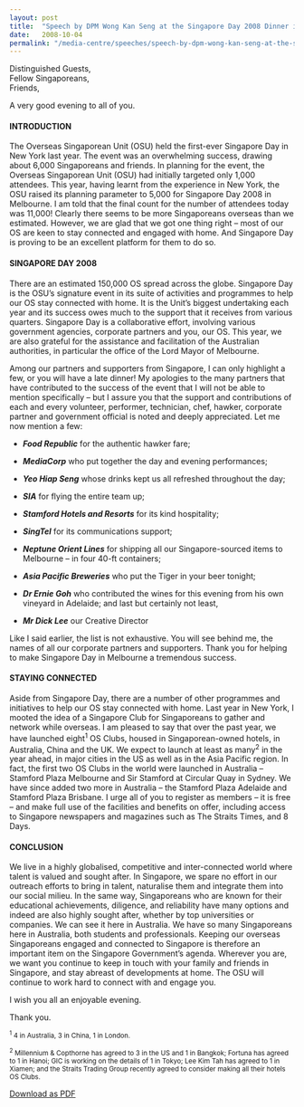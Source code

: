 ```yaml
---
layout: post
title:  "Speech by DPM Wong Kan Seng at the Singapore Day 2008 Dinner in Melbourne"
date:   2008-10-04
permalink: "/media-centre/speeches/speech-by-dpm-wong-kan-seng-at-the-singapore-day-2008-dinner"
---
```


Distinguished Guests,  
Fellow Singaporeans,  
Friends,  

A very good evening to all of you.  

#### **INTRODUCTION** 

The Overseas Singaporean Unit (OSU) held the first-ever Singapore Day in New York last year. The event was an overwhelming success, drawing about 6,000 Singaporeans and friends. In planning for the event, the Overseas Singaporean Unit (OSU) had initially targeted only 1,000 attendees. This year, having learnt from the experience in New York, the OSU raised its planning parameter to 5,000 for Singapore Day 2008 in Melbourne. I am told that the final count for the number of attendees today was 11,000! Clearly there seems to be more Singaporeans overseas than we estimated. However, we are glad that we got one thing right – most of our OS are keen to stay connected and engaged with home. And Singapore Day is proving to be an excellent platform for them to do so.

#### **SINGAPORE DAY 2008**

There are an estimated 150,000 OS spread across the globe. Singapore Day is the OSU’s signature event in its suite of activities and programmes to help our OS stay connected with home. It is the Unit’s biggest undertaking each year and its success owes much to the support that it receives from various quarters. Singapore Day is a collaborative effort, involving various government agencies, corporate partners and you, our OS. This year, we are also grateful for the assistance and facilitation of the Australian authorities, in particular the office of the Lord Mayor of Melbourne.

Among our partners and supporters from Singapore, I can only highlight a few, or you will have a late dinner! My apologies to the many partners that have contributed to the success of the event that I will not be able to mention specifically – but I assure you that the support and contributions of each and every volunteer, performer, technician, chef, hawker, corporate partner and government official is noted and deeply appreciated. Let me now mention a few:

* _**Food Republic**_ for the authentic hawker fare;

* _**MediaCorp**_ who put together the day and evening performances;

* _**Yeo Hiap Seng**_ whose drinks kept us all refreshed throughout the day;

* _**SIA**_ for flying the entire team up;

* _**Stamford Hotels and Resorts**_ for its kind hospitality;

* _**SingTel**_ for its communications support;

* _**Neptune Orient Lines**_ for shipping all our Singapore-sourced items to Melbourne – in four 40-ft containers;

* _**Asia Pacific Breweries**_ who put the Tiger in your beer tonight;

* _**Dr Ernie Goh**_ who contributed the wines for this evening from his own vineyard in Adelaide; and last but certainly not least,

* _**Mr Dick Lee**_ our Creative Director

Like I said earlier, the list is not exhaustive. You will see behind me, the names of all our corporate partners and supporters. Thank you for helping to make Singapore Day in Melbourne a tremendous success. 

#### **STAYING CONNECTED**

Aside from Singapore Day, there are a number of other programmes and initiatives to help our OS stay connected with home. Last year in New York, I mooted the idea of a Singapore Club for Singaporeans to gather and network while overseas. I am pleased to say that over the past year, we have launched eight<sup>1</sup> OS Clubs, housed in Singaporean-owned hotels, in Australia, China and the UK. We expect to launch at least as many<sup>2</sup> in the year ahead, in major cities in the US as well as in the Asia Pacific region. In fact, the first two OS Clubs in the world were launched in Australia – Stamford Plaza Melbourne and Sir Stamford at Circular Quay in Sydney. We have since added two more in Australia – the Stamford Plaza Adelaide and Stamford Plaza Brisbane. I urge all of you to register as members – it is free – and make full use of the facilities and benefits on offer, including access to Singapore newspapers and magazines such as The Straits Times, and 8 Days. 

#### **CONCLUSION**

We live in a highly globalised, competitive and inter-connected world where talent is valued and sought after. In Singapore, we spare no effort in our outreach efforts to bring in talent, naturalise them and integrate them into our social milieu. In the same way, Singaporeans who are known for their educational achievements, diligence, and reliability have many options and indeed are also highly sought after, whether by top universities or companies. We can see it here in Australia. We have so many Singaporeans here in Australia, both students and professionals. Keeping our overseas Singaporeans engaged and connected to Singapore is therefore an important item on the Singapore Government’s agenda. Wherever you are, we want you continue to keep in touch with your family and friends in Singapore, and stay abreast of developments at home. The OSU will continue to work hard to connect with and engage you. 

I wish you all an enjoyable evening. 

Thank you.

<sub><sup>1</sup> 4 in Australia, 3 in China, 1 in London.</sub> 

<sub><sup>2</sup> Millennium & Copthorne has agreed to 3 in the US and 1 in Bangkok; Fortuna has agreed to 1 in Hanoi; GIC is working on the details of 1 in Tokyo; Lee Kim Tah has agreed to 1 in Xiamen; and the Straits Trading Group recently agreed to consider making all their hotels OS Clubs.</sub>

[Download as PDF](https://www.strategygroup.gov.sg/media-centre/speeches/article/GetPdf/speech-by-dpm-wong-kan-seng-at-the-singapore-day-2008-dinner/)
